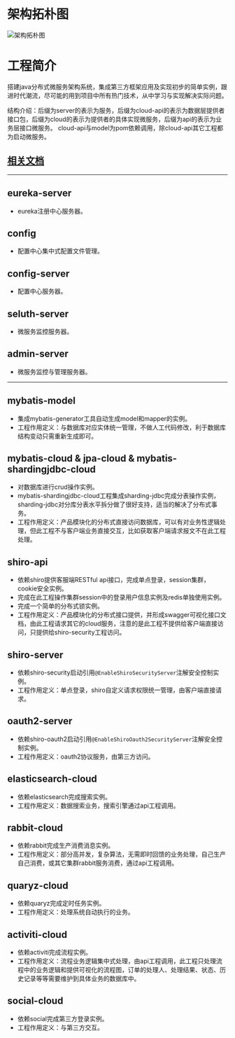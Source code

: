 # 架构拓朴图
![架构拓朴图](http://m.qpic.cn/psb?/V14KUPlZ1oRvxL/J822aSfSQFFJm4Gxj9tS7URLXaYb*cgq6uIcKYmB6jQ!/b/dPMAAAAAAAAA&bo=*QKAAgAAAAADB18!&rf=viewer_4&t=5)
# 工程简介
搭建java分布式微服务架构系统，集成第三方框架应用及实现初步的简单实例，跟进时代潮流，尽可能的用到项目中所有热门技术，从中学习与实现解决实际问题。

结构介绍：后缀为server的表示为服务，后缀为cloud-api的表示为数据层提供者接口包，后缀为cloud的表示为提供者的具体实现微服务，后缀为api的表示为业务层接口微服务。
cloud-api与model为pom依赖调用，除cloud-api其它工程都为启动微服务。

## [相关文档](https://github.com/daijiejay/daijie)
---
## eureka-server
* eureka注册中心服务器。
## config
* 配置中心集中式配置文件管理。
## config-server
* 配置中心服务器。
## seluth-server
* 微服务监控服务器。
## admin-server
* 微服务监控与管理服务器。

---
## mybatis-model
* 集成mybatis-generator工具自动生成model和mapper的实例。
* 工程作用定义：与数据库对应实体统一管理，不做人工代码修改，利于数据库结构变动只需重新生成即可。
## mybatis-cloud & jpa-cloud & mybatis-shardingjdbc-cloud
* 对数据库进行crud操作实例。
* mybatis-shardingjdbc-cloud工程集成sharding-jdbc完成分表操作实例，sharding-jdbc对分库分表水平拆分做了很好支持，适当的解决了分布式事务。
* 工程作用定义：产品模块化的分布式直接访问数据库，可以有对业务性逻辑处理，但此工程不与客户端业务直接交互，比如获取客户端请求报文不在此工程处理。
## shiro-api
* 依赖shiro提供客服端RESTful api接口，完成单点登录，session集群，cookie安全实例。
* 完成在此工程操作集群session中的登录用户信息实例及redis单独使用实例。
* 完成一个简单的分布式锁实例。
* 工程作用定义：产品模块化的分布式接口提供，并形成swagger可视化接口文档，由此工程请求其它的cloud服务，注意的是此工程不提供给客户端直接访问，只提供给shiro-security工程访问。
## shiro-server
* 依赖shiro-security启动引用`@EnableShiroSecurityServer`注解安全控制实例。
* 工程作用定义：单点登录，shiro自定义请求权限统一管理，由客户端直接请求。
## oauth2-server
* 依赖shiro-oauth2启动引用`@EnableShiroOauth2SecurityServer`注解安全控制实例。
* 工程作用定义：oauth2协议服务，由第三方访问。
## elasticsearch-cloud
* 依赖elasticsearch完成搜索实例。
* 工程作用定义：数据搜索业务，搜索引擎通过api工程调用。
## rabbit-cloud
* 依赖rabbit完成生产消费消息实例。
* 工程作用定义：部分高并发，复杂算法，无需即时回馈的业务处理，自己生产自己消费，或其它集群rabbit服务消费，通过api工程调用。
## quaryz-cloud
* 依赖quaryz完成定时任务实例。
* 工程作用定义：处理系统自动执行的业务。
## activiti-cloud
* 依赖activiti完成流程实例。
* 工程作用定义：流程业务逻辑集中式处理，由api工程调用，此工程只处理流程中的业务逻辑和提供可视化的流程图，订单的处理人、处理结果、状态、历史记录等等需要维护到具体业务的数据库中。
## social-cloud
* 依赖social完成第三方登录实例。
* 工程作用定义：与第三方交互。
